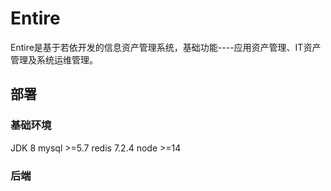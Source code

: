 # Entire
Entire是基于若依开发的信息资产管理系统，基础功能----应用资产管理、IT资产管理及系统运维管理。

## 部署
### 基础环境
JDK 8
mysql >=5.7
redis 7.2.4
node >=14

### 后端

